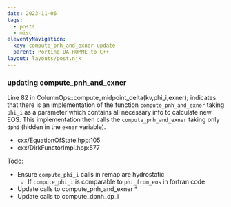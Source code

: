 ```yaml
---
date: 2023-11-06
tags:
  - posts
  - misc
eleventyNavigation:
  key: compute_pnh_and_exner update
  parent: Porting DA HOMME to C++
layout: layouts/post.njk
---
```



### updating compute_pnh_and_exner

Line 82 in ColumnOps::compute_midpoint_delta(kv,phi_i,exner);
indicates that there is an implementation of the function `compute_pnh_and_exner` taking `phi_i` as a parameter
which contains all necessary info to calculate new EOS. 
This implementation then calls the `compute_pnh_and_exner` taking only `dphi` (hidden in the `exner` variable).


* cxx/EquationOfState.hpp:105
* cxx/DirkFunctorImpl.hpp:577



Todo:
* Ensure `compute_phi_i` calls in remap are hydrostatic
  * If `compute_phi_i` is comparable to `phi_from_eos` in fortran code
* Update calls to compute_pnh_and_exner
  * 
* Update calls to compute_dpnh_dp_i





